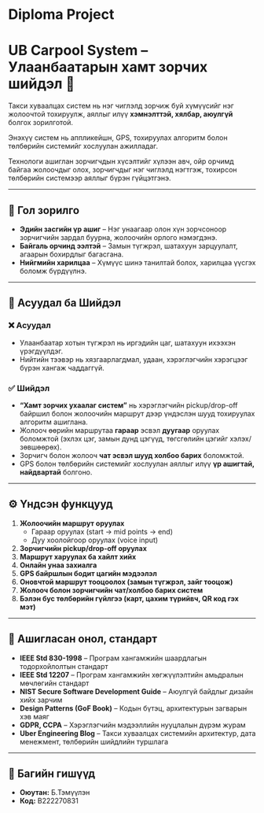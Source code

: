 # Diploma Project  
# UB Carpool System – Улаанбаатарын хамт зорчих шийдэл 🚖  

Такси хуваалцах систем нь нэг чиглэлд зорчиж буй хүмүүсийг нэг жолоочтой тохируулж, аяллыг илүү **хэмнэлттэй, хялбар, аюулгүй** болгох зорилготой.  

Энэхүү систем нь аппликейшн, GPS, тохируулах алгоритм болон төлбөрийн системийг хослуулан ажилладаг.  

Технологи ашиглан зорчигчдын хүсэлтийг хүлээн авч, ойр орчимд байгаа жолоочдыг олох, зорчигчдыг нэг чиглэлд нэгтгэж, тохирсон төлбөрийн системээр аяллыг бүрэн гүйцэтгэнэ.  

---

## 🎯 Гол зорилго  

- **Эдийн засгийн үр ашиг** – Нэг унаагаар олон хүн зорчсоноор зорчигчийн зардал буурна, жолоочийн орлого нэмэгдэнэ.  
- **Байгаль орчинд ээлтэй** – Замын түгжрэл, шатахуун зарцуулалт, агаарын бохирдлыг багасгана.  
- **Нийгмийн харилцаа** – Хүмүүс шинэ танилтай болох, харилцаа үүсгэх боломж бүрдүүлнэ.  

---

## 🚦 Асуудал ба Шийдэл  

### ❌ Асуудал  
- Улаанбаатар хотын түгжрэл нь иргэдийн цаг, шатахуун ихээхэн үрэгдүүлдэг.  
- Нийтийн тээвэр нь хязгаарлагдмал, удаан, хэрэглэгчийн хэрэгцээг бүрэн хангаж чаддаггүй.  

### ✅ Шийдэл  
- **“Хамт зорчих ухаалаг систем”** нь хэрэглэгчийн pickup/drop-off байршил болон жолоочийн маршрут дээр үндэслэн шууд тохируулах алгоритм ашиглана.  
- Жолооч өөрийн маршрутаа **гараар** эсвэл **дуугаар** оруулах боломжтой (эхлэх цэг, замын дунд цэгүүд, төгсгөлийн цэгийг хэлэх/зөвшөөрөх).  
- Зорчигч болон жолооч **чат эсвэл шууд холбоо барих** боломжтой.  
- GPS болон төлбөрийн системийг хослуулан аяллыг илүү **үр ашигтай, найдвартай** болгоно.  

---

## ⚙️ Үндсэн функцууд  

1. **Жолоочийн маршрут оруулах**  
   - Гараар оруулах (start → mid points → end)  
   - Дуу хоолойгоор оруулах (voice input)  
2. **Зорчигчийн pickup/drop-off оруулах**  
3. **Маршрут харуулах ба хайлт хийх**  
4. **Онлайн унаа захиалга**  
5. **GPS байршлын бодит цагийн мэдээлэл**  
6. **Оновчтой маршрут тооцоолох (замын түгжрэл, зайг тооцож)**  
7. **Жолооч болон зорчигчийн чат/холбоо барих систем**  
8. **Бэлэн бус төлбөрийн гүйлгээ (карт, цахим түрийвч, QR код гэх мэт)**  

---

## 📖 Ашигласан онол, стандарт  

- **IEEE Std 830-1998** – Програм хангамжийн шаардлагын тодорхойлолтын стандарт  
- **IEEE Std 12207** – Програм хангамжийн хөгжүүлэлтийн амьдралын мөчлөгийн стандарт  
- **NIST Secure Software Development Guide** – Аюулгүй байдлыг дизайн хийх зарчим  
- **Design Patterns (GoF Book)** – Кодын бүтэц, архитектурын загварын хэв маяг  
- **GDPR, CCPA** – Хэрэглэгчийн мэдээллийн нууцлалын дүрэм журам  
- **Uber Engineering Blog** – Такси хуваалцах системийн архитектур, дата менежмент, төлбөрийн шийдлийн туршлага  

---

## 👥 Багийн гишүүд  

- **Оюутан:** Б.Тэмүүлэн  
- **Код:** В222270831  
